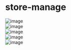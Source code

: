 # store-manage
![image](https://github.com/Chale-project/store-manage/blob/master/src/style/img_11.jpg)
<br/>
![image](https://github.com/Chale-project/store-manage/blob/master/src/style/img_12.jpg)
<br/>
![image](https://github.com/Chale-project/store-manage/blob/master/src/style/img_13.jpg)
<br/>
![image](https://github.com/Chale-project/store-manage/blob/master/src/style/img_14.jpg)
<br/>
![image](https://github.com/Chale-project/store-manage/blob/master/src/style/img_15.jpg)
<br/>
